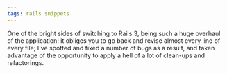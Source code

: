 ```yaml
---
tags: rails snippets
---
```


One of the bright sides of switching to Rails 3, being such a huge overhaul of the application: it obliges you to go back and revise almost every line of every file; I've spotted and fixed a number of bugs as a result, and taken advantage of the opportunity to apply a hell of a lot of clean-ups and refactorings.
